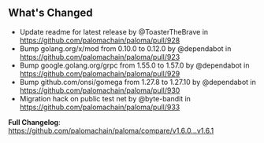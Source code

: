 ## What's Changed
* Update readme for latest release by @ToasterTheBrave in https://github.com/palomachain/paloma/pull/928
* Bump golang.org/x/mod from 0.10.0 to 0.12.0 by @dependabot in https://github.com/palomachain/paloma/pull/923
* Bump google.golang.org/grpc from 1.55.0 to 1.57.0 by @dependabot in https://github.com/palomachain/paloma/pull/929
* Bump github.com/onsi/gomega from 1.27.8 to 1.27.10 by @dependabot in https://github.com/palomachain/paloma/pull/930
* Migration hack on public test net by @byte-bandit in https://github.com/palomachain/paloma/pull/933


**Full Changelog**: https://github.com/palomachain/paloma/compare/v1.6.0...v1.6.1
